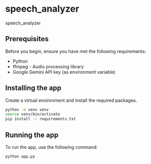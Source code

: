 # speech_analyzer
speech_analyzer

## Prerequisites

Before you begin, ensure you have met the following requirements:
* Python
* ffmpeg - Audio processing library
* Google Gemini API key (as environment variable)

## Installing the app
Create a virtual environment and install the required packages.
  
```bash
python -m venv venv
source venv/bin/activate
pip install -r requirements.txt
```

## Running the app
To run the app, use the following command:

```bash
python app.py
```

